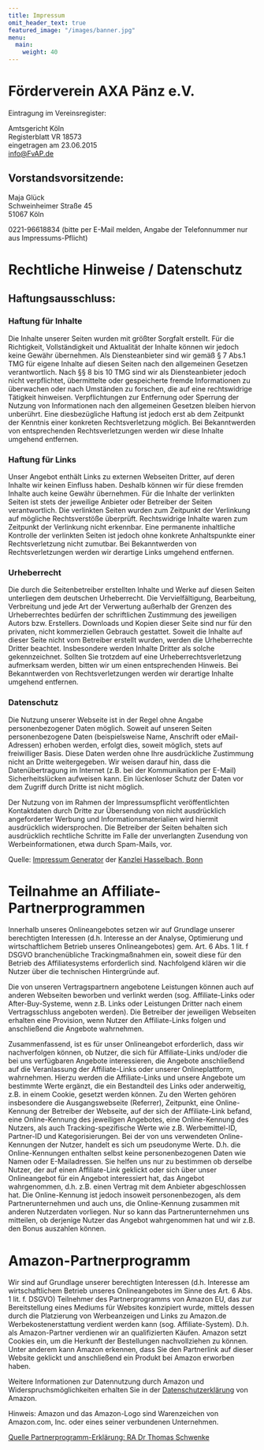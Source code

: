 ```yaml
---
title: Impressum
omit_header_text: true
featured_image: "/images/banner.jpg"
menu:
  main:
    weight: 40
---
```


# Förderverein AXA Pänz e.V.

Eintragung im Vereinsregister:

Amtsgericht Köln\
Registerblatt VR 18573\
eingetragen am 23.06.2015\
info@FvAP.de

## Vorstandsvorsitzende:

Maja Glück\
Schweinheimer Straße 45\
51067 Köln

0221-96618834 (bitte per E-Mail melden, Angabe der Telefonnummer nur aus Impressums-Pflicht)

# Rechtliche Hinweise / Datenschutz

## Haftungsausschluss:

### Haftung für Inhalte

Die Inhalte unserer Seiten wurden mit größter Sorgfalt erstellt. Für die Richtigkeit, Vollständigkeit und
Aktualität der Inhalte können wir jedoch keine Gewähr übernehmen. Als Diensteanbieter sind wir gemäß § 7
Abs.1 TMG für eigene Inhalte auf diesen Seiten nach den allgemeinen Gesetzen verantwortlich. Nach §§ 8
bis 10 TMG sind wir als Diensteanbieter jedoch nicht verpflichtet, übermittelte oder gespeicherte fremde
Informationen zu überwachen oder nach Umständen zu forschen, die auf eine rechtswidrige Tätigkeit
hinweisen. Verpflichtungen zur Entfernung oder Sperrung der Nutzung von Informationen nach den
allgemeinen Gesetzen bleiben hiervon unberührt. Eine diesbezügliche Haftung ist jedoch erst ab dem
Zeitpunkt der Kenntnis einer konkreten Rechtsverletzung möglich. Bei Bekanntwerden von entsprechenden
Rechtsverletzungen werden wir diese Inhalte umgehend entfernen.

### Haftung für Links

Unser Angebot enthält Links zu externen Webseiten Dritter, auf deren Inhalte wir keinen Einfluss haben.
Deshalb können wir für diese fremden Inhalte auch keine Gewähr übernehmen. Für die Inhalte der verlinkten
Seiten ist stets der jeweilige Anbieter oder Betreiber der Seiten verantwortlich. Die verlinkten Seiten wurden
zum Zeitpunkt der Verlinkung auf mögliche Rechtsverstöße überprüft. Rechtswidrige Inhalte waren zum
Zeitpunkt der Verlinkung nicht erkennbar. Eine permanente inhaltliche Kontrolle der verlinkten Seiten ist
jedoch ohne konkrete Anhaltspunkte einer Rechtsverletzung nicht zumutbar. Bei Bekanntwerden von
Rechtsverletzungen werden wir derartige Links umgehend entfernen.

### Urheberrecht

Die durch die Seitenbetreiber erstellten Inhalte und Werke auf diesen Seiten unterliegen dem deutschen
Urheberrecht. Die Vervielfältigung, Bearbeitung, Verbreitung und jede Art der Verwertung außerhalb der
Grenzen des Urheberrechtes bedürfen der schriftlichen Zustimmung des jeweiligen Autors bzw. Erstellers.
Downloads und Kopien dieser Seite sind nur für den privaten, nicht kommerziellen Gebrauch gestattet.
Soweit die Inhalte auf dieser Seite nicht vom Betreiber erstellt wurden, werden die Urheberrechte Dritter
beachtet. Insbesondere werden Inhalte Dritter als solche gekennzeichnet. Sollten Sie trotzdem auf eine
Urheberrechtsverletzung aufmerksam werden, bitten wir um einen entsprechenden Hinweis. Bei
Bekanntwerden von Rechtsverletzungen werden wir derartige Inhalte umgehend entfernen.

### Datenschutz

Die Nutzung unserer Webseite ist in der Regel ohne Angabe personenbezogener Daten möglich. Soweit auf
unseren Seiten personenbezogene Daten (beispielsweise Name, Anschrift oder eMail-Adressen) erhoben
werden, erfolgt dies, soweit möglich, stets auf freiwilliger Basis. Diese Daten werden ohne Ihre
ausdrückliche Zustimmung nicht an Dritte weitergegeben.
Wir weisen darauf hin, dass die Datenübertragung im Internet (z.B. bei der Kommunikation per E-Mail)
Sicherheitslücken aufweisen kann. Ein lückenloser Schutz der Daten vor dem Zugriff durch Dritte ist nicht
möglich.

Der Nutzung von im Rahmen der Impressumspflicht veröffentlichten Kontaktdaten durch Dritte zur
Übersendung von nicht ausdrücklich angeforderter Werbung und Informationsmaterialien wird hiermit
ausdrücklich widersprochen. Die Betreiber der Seiten behalten sich ausdrücklich rechtliche Schritte im Falle
der unverlangten Zusendung von Werbeinformationen, etwa durch Spam-Mails, vor.

Quelle: [Impressum Generator](https://www.impressum-generator.de/) der [Kanzlei Hasselbach, Bonn](https://www.kanzlei-hasselbach.de/standorte/bonn/)

# Teilnahme an Affiliate-Partnerprogrammen

Innerhalb unseres Onlineangebotes setzen wir auf Grundlage unserer berechtigten Interessen (d.h. Interesse
an der Analyse, Optimierung und wirtschaftlichem Betrieb unseres Onlineangebotes) gem. Art. 6 Abs. 1 lit. f
DSGVO branchenübliche Trackingmaßnahmen ein, soweit diese für den Betrieb des Affiliatesystems
erforderlich sind. Nachfolgend klären wir die Nutzer über die technischen Hintergründe auf.

Die von unseren Vertragspartnern angebotene Leistungen können auch auf anderen Webseiten beworben und
verlinkt werden (sog. Affiliate-Links oder After-Buy-Systeme, wenn z.B. Links oder Leistungen Dritter nach
einem Vertragsschluss angeboten werden). Die Betreiber der jeweiligen Webseiten erhalten eine Provision,
wenn Nutzer den Affiliate-Links folgen und anschließend die Angebote wahrnehmen.

Zusammenfassend, ist es für unser Onlineangebot erforderlich, dass wir nachverfolgen können, ob Nutzer,
die sich für Affiliate-Links und/oder die bei uns verfügbaren Angebote interessieren, die Angebote
anschließend auf die Veranlassung der Affiliate-Links oder unserer Onlineplattform, wahrnehmen. Hierzu
werden die Affiliate-Links und unsere Angebote um bestimmte Werte ergänzt, die ein Bestandteil des Links
oder anderweitig, z.B. in einem Cookie, gesetzt werden können. Zu den Werten gehören insbesondere die
Ausgangswebseite (Referrer), Zeitpunkt, eine Online-Kennung der Betreiber der Webseite, auf der sich der
Affiliate-Link befand, eine Online-Kennung des jeweiligen Angebotes, eine Online-Kennung des Nutzers,
als auch Tracking-spezifische Werte wie z.B. Werbemittel-ID, Partner-ID und Kategorisierungen.
Bei der von uns verwendeten Online-Kennungen der Nutzer, handelt es sich um pseudonyme Werte. D.h. die
Online-Kennungen enthalten selbst keine personenbezogenen Daten wie Namen oder E-Mailadressen. Sie
helfen uns nur zu bestimmen ob derselbe Nutzer, der auf einen Affiliate-Link geklickt oder sich über unser
Onlineangebot für ein Angebot interessiert hat, das Angebot wahrgenommen, d.h. z.B. einen Vertrag mit dem
Anbieter abgeschlossen hat. Die Online-Kennung ist jedoch insoweit personenbezogen, als dem
Partnerunternehmen und auch uns, die Online-Kennung zusammen mit anderen Nutzerdaten vorliegen. Nur
so kann das Partnerunternehmen uns mitteilen, ob derjenige Nutzer das Angebot wahrgenommen hat und wir
z.B. den Bonus auszahlen können.

# Amazon-Partnerprogramm

Wir sind auf Grundlage unserer berechtigten Interessen (d.h. Interesse am wirtschaftlichem Betrieb unseres
Onlineangebotes im Sinne des Art. 6 Abs. 1 lit. f. DSGVO) Teilnehmer des Partnerprogramms von Amazon
EU, das zur Bereitstellung eines Mediums für Websites konzipiert wurde, mittels dessen durch die
Platzierung von Werbeanzeigen und Links zu Amazon.de Werbekostenerstattung verdient werden kann (sog.
Affiliate-System). D.h. als Amazon-Partner verdienen wir an qualifizierten Käufen.
Amazon setzt Cookies ein, um die Herkunft der Bestellungen nachvollziehen zu können. Unter anderem
kann Amazon erkennen, dass Sie den Partnerlink auf dieser Website geklickt und anschließend ein Produkt
bei Amazon erworben haben.

Weitere Informationen zur Datennutzung durch Amazon und Widerspruchsmöglichkeiten erhalten Sie in der
[Datenschutzerklärung](https://www.amazon.de/gp/help/customer/display.html?nodeId=201909010) von Amazon.

Hinweis: Amazon und das Amazon-Logo sind Warenzeichen von Amazon.com, Inc. oder eines seiner
verbundenen Unternehmen.

[Quelle Partnerprogramm-Erklärung: RA Dr Thomas Schwenke](https://datenschutz-generator.de/)
